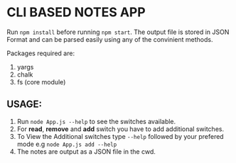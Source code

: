 # CLI BASED NOTES APP

Run `npm install` before running `npm start`.
The output file is stored in JSON Format and can be parsed easily using any of the convinient methods.

Packages required are:
1. yargs
2. chalk
3. fs (core module)

## USAGE:
1. Run `node App.js --help` to see the switches available.
2. For **read**, **remove** and **add** switch you have to add additional switches.
3. To View the Additional switches type `--help` followed by your prefered mode e.g `node App.js add --help`
4. The notes are output as a JSON file in the cwd.